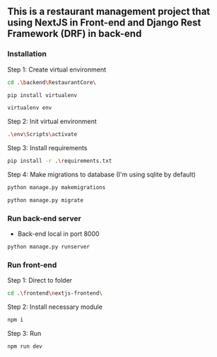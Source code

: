 ## This is a restaurant management project that using NextJS in Front-end and Django Rest Framework (DRF) in back-end
### Installation
Step 1: Create virtual environment
```bash
cd .\backend\RestaurantCore\
```
```bash
pip install virtualenv
```
```bash
virtualenv env
```
Step 2: Init virtual environment
```bash
.\env\Scripts\activate
```
Step 3: Install requirements
```bash
pip install -r .\requirements.txt
```
Step 4: Make migrations to database (I'm using sqlite by default)
```bash
python manage.py makemigrations
```
```bash
python manage.py migrate
```
### Run back-end server
- Back-end local in port 8000
```bash
python manage.py runserver
```
### Run front-end
Step 1: Direct to folder
```bash
cd .\frontend\nextjs-frontend\
```
Step 2: Install necessary module
```bash
npm i
```
Step 3: Run
```bash
npm run dev
```

